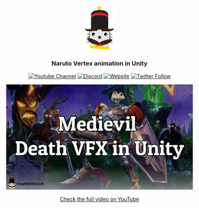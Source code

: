 <p align="center"><img width="80" alt="tntc" src=".github/logo.png"></p>

<h3 align="center">Naruto Vertex animation in Unity</h3>

<p align="center">
<a href="https://www.youtube.com/channel/UCTR740iIPwfu7Pz_BoCEJ-g" target="_blank"><img alt="Youtube Channel" src="https://img.shields.io/badge/tntc-youtube-red"></a>
<a href="https://discord.gg/Z8QD8uF" target="_blank"><img alt="Discord" src="https://img.shields.io/discord/697089018831306772"></a>
<a href="https://toughnuttocrack.it/" target="_blank"><img alt="Website" src="https://img.shields.io/badge/tntc-website-informational"></a>
<a href="https://twitter.com/tntcproject" target="_blank"><img alt="Twitter Follow" src="https://img.shields.io/twitter/follow/tntcproject?label=Follow"></a>
</p>


[![Youtube Video](.github/thumbnail.png)](https://youtu.be/snCy1eyqScQ)

<p align="center"><a href="https://www.youtube.com/channel/UCTR740iIPwfu7Pz_BoCEJ-g" target="_blank">Check the full video on YouTube</a></p>
